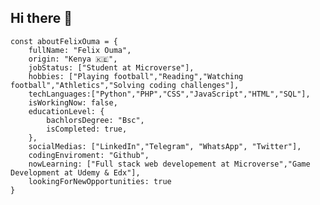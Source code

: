 ## Hi there 👋

```
const aboutFelixOuma = {
    fullName: "Felix Ouma",
    origin: "Kenya 🇰🇪",
    jobStatus: ["Student at Microverse"],
    hobbies: ["Playing football","Reading","Watching football","Athletics","Solving coding challenges"],
    techLanguages:["Python","PHP","CSS","JavaScript","HTML","SQL"],
    isWorkingNow: false,
    educationLevel: {
        bachlorsDegree: "Bsc",
        isCompleted: true,
    },
    socialMedias: ["LinkedIn","Telegram", "WhatsApp", "Twitter"],
    codingEnviroment: "Github",
    nowLearning: ["Full stack web developement at Microverse","Game Development at Udemy & Edx"],
    lookingForNewOpportunities: true    
}
```

<!--
**Felix45/Felix45** is a ✨ _special_ ✨ repository because its `README.md` (this file) appears on your GitHub profile.

Here are some ideas to get you started:

- 🔭 I’m currently working on ...
- 🌱 I’m currently learning ...
- 👯 I’m looking to collaborate on ...
- 🤔 I’m looking for help with ...
- 💬 Ask me about ...
- 📫 How to reach me: ...
- 😄 Pronouns: ...
- ⚡ Fun fact: ...
-->
